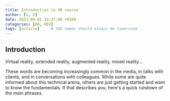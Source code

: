 ```yaml
---
title: Introduction to XR course
author: [1, 2]
date: 2023-09-01 19:37:00 +0200
categories: [XR, DEV]
tags: [article]     # TAG names should always be lowercase
---
```


## Introduction

Virtual reality, extended reality, augmented reality, mixed reality...


These words are becoming increasingly common in the media, in talks with clients, and in conversations with colleagues. While some are quite informed about this technical arena, others are just getting started and want to know the fundamentals. If that describes you, here's a quick rundown of the main phrases.